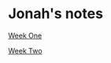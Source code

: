 # Jonah's notes

[Week One](https://github.com/JonahThurston/startup/blob/main/notes/weekOne.md)

[Week Two](https://github.com/JonahThurston/startup/blob/main/notes/week2.md)
